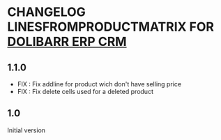 # CHANGELOG LINESFROMPRODUCTMATRIX FOR [DOLIBARR ERP CRM](https://www.dolibarr.org)

## 1.1.0

- FIX : Fix addline for product wich don't have selling price
- FIX : Fix delete cells used for a deleted product

## 1.0

Initial version
